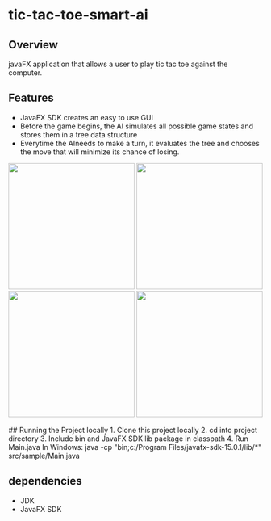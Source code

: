 # tic-tac-toe-smart-ai
## Overview 
javaFX application that allows a user to play tic tac toe against the computer.
## Features
- JavaFX SDK creates an easy to use GUI
- Before the game begins, the AI simulates all possible game states and stores them in a tree data structure
- Everytime the AIneeds to make a turn, it evaluates the tree and chooses the move that will minimize its chance of losing.
<p float="left">
  <img src="https://github.com/duplessisk/tic-tac-toe-smart-ai/blob/main/images/photo1.PNG" width="250" />
  <img src="https://github.com/duplessisk/tic-tac-toe-smart-ai/blob/main/images/photo3.PNG" width="250" /> 
  <img src="https://github.com/duplessisk/tic-tac-toe-smart-ai/blob/main/images/photo2.PNG" width="250" />
  <img src="https://github.com/duplessisk/tic-tac-toe-smart-ai/blob/main/images/photo1.PNG" width="250" /> 
</p>
## Running the Project locally
1. Clone this project locally
2. cd into project directory
3. Include bin and JavaFX SDK lib package in classpath
4. Run Main.java  
   In Windows: java -cp "bin;c:/Program Files/javafx-sdk-15.0.1/lib/*" src/sample/Main.java  
   
## dependencies 
- JDK
- JavaFX SDK 
